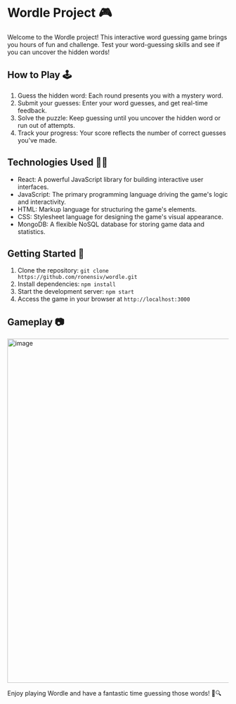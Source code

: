 # Wordle Project 🎮

Welcome to the Wordle project! This interactive word guessing game brings you hours of fun and challenge. Test your word-guessing skills and see if you can uncover the hidden words!

## How to Play 🕹️

1. Guess the hidden word: Each round presents you with a mystery word.
2. Submit your guesses: Enter your word guesses, and get real-time feedback.
3. Solve the puzzle: Keep guessing until you uncover the hidden word or run out of attempts.
4. Track your progress: Your score reflects the number of correct guesses you've made.

## Technologies Used 👩‍💻

- React: A powerful JavaScript library for building interactive user interfaces.
- JavaScript: The primary programming language driving the game's logic and interactivity.
- HTML: Markup language for structuring the game's elements.
- CSS: Stylesheet language for designing the game's visual appearance.
- MongoDB: A flexible NoSQL database for storing game data and statistics.

## Getting Started 🚀

1. Clone the repository: `git clone https://github.com/ronensiv/wordle.git`
2. Install dependencies: `npm install`
3. Start the development server: `npm start`
4. Access the game in your browser at `http://localhost:3000`

## Gameplay 📷
<img width="784" alt="image" src="https://github.com/RonenSiv/Wordle/assets/57030036/ba71b495-800e-4bf9-9199-e667ff38ecbd">

Enjoy playing Wordle and have a fantastic time guessing those words! 🎉🔍
